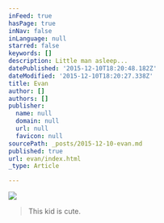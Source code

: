 ```yaml
---
inFeed: true
hasPage: true
inNav: false
inLanguage: null
starred: false
keywords: []
description: Little man asleep...
datePublished: '2015-12-10T18:20:48.182Z'
dateModified: '2015-12-10T18:20:27.338Z'
title: Evan
author: []
authors: []
publisher:
  name: null
  domain: null
  url: null
  favicon: null
sourcePath: _posts/2015-12-10-evan.md
published: true
url: evan/index.html
_type: Article

---
```

![](https://the-grid-user-content.s3-us-west-2.amazonaws.com/7cbeaf0b-8d34-4bb9-9383-01b617d1b97f.jpg)

> This kid is cute.